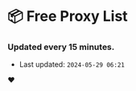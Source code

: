 # :package: Free Proxy List
### Updated every 15 minutes.

- Last updated: `2024-05-29 06:21`

:heart:
